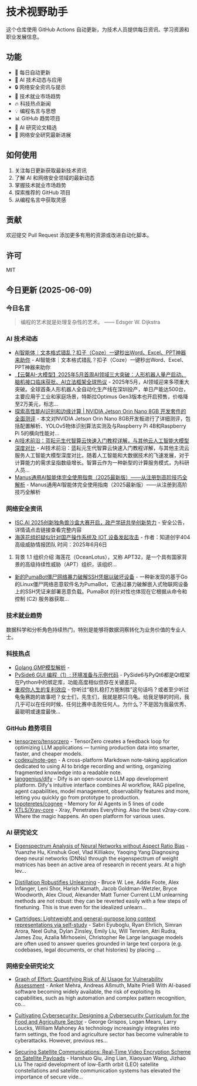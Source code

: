 # 技术视野助手

这个仓库使用 GitHub Actions 自动更新，为技术人员提供每日资讯、学习资源和职业发展信息。

## 功能

- 🔄 每日自动更新
- 🤖 AI 技术动态与应用
- 🔒 网络安全资讯与提示
- 💼 技术就业市场趋势
- 🔥 科技热点新闻
- 💡 编程名言与思想
- 📊 GitHub 趋势项目
- 📝 AI 研究论文精选
- 🔐 网络安全研究最新进展

## 如何使用

1. 关注每日更新获取最新技术资讯
2. 了解 AI 和网络安全领域的最新动态
3. 掌握技术就业市场趋势
4. 探索推荐的 GitHub 项目
5. 从编程名言中获取灵感

## 贡献

欢迎提交 Pull Request 添加更多有用的资源或改进自动化脚本。

## 许可

MIT

## 今日更新 (2025-06-09)

### 今日名言

> 编程的艺术就是处理复杂性的艺术。 —— Edsger W. Dijkstra

### AI 技术动态

- [AI智能体｜文本格式错乱？扣子（Coze）一键秒出Word、Excel、PPT神器来助你](https://i-operation.csdnimg.cn/images/8efd18d5d7054f77a81294a14cd80ad5.png) - AI智能体｜文本格式错乱？扣子（Coze）一键秒出Word、Excel、PPT神器来助你
- [【云馨AI-大模型】2025年5月首周AI领域三大突破：人形机器人量产启动、脑机接口临床获批、AI立法框架全球热议](https://i-operation.csdnimg.cn/images/8efd18d5d7054f77a81294a14cd80ad5.png) - 2025年5月，AI领域迎来多项重大突破。全球首条人形机器人全自动化生产线在深圳投产，单日产能达500台，主要应用于工业和家庭场景，特斯拉Optimus Gen3版本也开启预售，价格降至2万美元，标志...
- [探索高性能AI识别和边缘计算 | NVIDIA Jetson Orin Nano 8GB 开发套件的全面测评](https://i-operation.csdnimg.cn/images/8efd18d5d7054f77a81294a14cd80ad5.png) - 本文对NVIDIA Jetson Orin Nano 8GB开发板进行了详细测评，包括配置解析、YOLOv5物体识别算法实测及与Raspberry Pi 4B和Raspberry Pi 5的横向性能对...
- [AI技术前沿：蓝耘元生代智算云快速入门教程详解，与其他云人工智能大模型深度对比](https://i-operation.csdnimg.cn/images/8efd18d5d7054f77a81294a14cd80ad5.png) - AI技术前沿：蓝耘元生代智算云快速入门教程详解，与其他主流云服务人工智能大模型深度对比，随着人工智能和大数据技术的飞速发展，对于计算能力的需求呈指数级增长。智算云作为一种新型的计算服务模式，为科研人员...
- [Manus通用AI智能体完全使用指南（2025最新版）——从注册到高阶技巧全解析](https://i-operation.csdnimg.cn/images/8efd18d5d7054f77a81294a14cd80ad5.png) - Manus通用AI智能体完全使用指南（2025最新版）——从注册到高阶技巧全解析


### 网络安全资讯

- [ISC.AI 2025创新独角兽沙盒大赛开启，政产学研共举创新势力](https://www.anquanke.com/post/id/308215) - 安全公告，详情请点击链接查看完整内容
- [海莲花组织疑似针对国产操作系统及 IOT 设备发起攻击](https://paper.seebug.org/3328/) - 作者：知道创宇404高级威胁情报团队
时间：2025年6月6日
1. 背景
1.1 组织介绍
海莲花（OceanLotus），又称 APT32，是一个具有国家背景的高级持续性威胁（APT）组织，该组织...
- [新的PumaBot僵尸网络暴力破解SSH凭据以破坏设备](https://www.4hou.com/posts/jB9l) - 一种新发现的基于Go的Linux僵尸网络恶意软件名为PumaBot，它通过暴力破解嵌入式物联网设备上的SSH凭证来部署恶意负载。PumaBot 的针对性也体现在它根据从命令和控制 (C2) 服务器获取...


### 技术就业趋势

数据科学和分析角色持续热门，特别是能够将数据洞察转化为业务价值的专业人士。

### 科技热点

- [Golang GMP模型解析](https://cloud.tencent.com/developer/article/2529538) - 
- [PySide6 GUI 编程（1）: 环境准备与示例代码](https://cloud.tencent.com/developer/article/2529556) - PySide6与PyQt6都是Qt框架在Python中的绑定库，功能高度相似但存在关键差异。
- [重视你人生的复利效应](https://cloud.tencent.com/developer/article/2529516) - 你听过“稳扎稳打方能制胜”这句话吗？或者至少听过龟兔赛跑的故事吧？女士们，先生们，我就是那只乌龟。给我足够的时间，我几乎可以在任何时候、任何比赛中击败任何人。为什么？不是因为我最优秀、最聪明或速度最快...


### GitHub 趋势项目

- [tensorzero/tensorzero](https://github.com/tensorzero/tensorzero) - TensorZero creates a feedback loop for optimizing LLM applications — turning production data into smarter, faster, and cheaper models.
- [codexu/note-gen](https://github.com/codexu/note-gen) - A cross-platform Markdown note-taking application dedicated to using AI to bridge recording and writing, organizing fragmented knowledge into a readable note.
- [langgenius/dify](https://github.com/langgenius/dify) - Dify is an open-source LLM app development platform. Dify's intuitive interface combines AI workflow, RAG pipeline, agent capabilities, model management, observability features and more, letting you quickly go from prototype to production.
- [topoteretes/cognee](https://github.com/topoteretes/cognee) - Memory for AI Agents in 5 lines of code
- [XTLS/Xray-core](https://github.com/XTLS/Xray-core) - Xray, Penetrates Everything. Also the best v2ray-core. Where the magic happens. An open platform for various uses.




### AI 研究论文

- [Eigenspectrum Analysis of Neural Networks without Aspect Ratio Bias](http://arxiv.org/abs/2506.06280v1) - Yuanzhe Hu, Kinshuk Goel, Vlad Killiakov, Yaoqing Yang
  Diagnosing deep neural networks (DNNs) through the eigenspectrum of weight
matrices has been an active area of research in recent years. At a high lev...

- [Distillation Robustifies Unlearning](http://arxiv.org/abs/2506.06278v1) - Bruce W. Lee, Addie Foote, Alex Infanger, Leni Shor, Harish Kamath, Jacob Goldman-Wetzler, Bryce Woodworth, Alex Cloud, Alexander Matt Turner
  Current LLM unlearning methods are not robust: they can be reverted easily
with a few steps of finetuning. This is true even for the idealized unlearn...

- [Cartridges: Lightweight and general-purpose long context representations
  via self-study](http://arxiv.org/abs/2506.06266v1) - Sabri Eyuboglu, Ryan Ehrlich, Simran Arora, Neel Guha, Dylan Zinsley, Emily Liu, Will Tennien, Atri Rudra, James Zou, Azalia Mirhoseini, Christopher Re
  Large language models are often used to answer queries grounded in large text
corpora (e.g. codebases, legal documents, or chat histories) by placing ...



### 网络安全研究论文

- [Graph of Effort: Quantifying Risk of AI Usage for Vulnerability
  Assessment](http://arxiv.org/abs/2503.16392v1) - Anket Mehra, Andreas Aßmuth, Malte Prieß
  With AI-based software becoming widely available, the risk of exploiting its
capabilities, such as high automation and complex pattern recognition, co...

- [Cultivating Cybersecurity: Designing a Cybersecurity Curriculum for the
  Food and Agriculture Sector](http://arxiv.org/abs/2503.16292v1) - George Grispos, Logan Mears, Larry Loucks, William Mahoney
  As technology increasingly integrates into farm settings, the food and
agriculture sector has become vulnerable to cyberattacks. However, previous
res...

- [Securing Satellite Communications: Real-Time Video Encryption Scheme on
  Satellite Payloads](http://arxiv.org/abs/2503.16287v1) - Hanshuo Qiu, Jing Lian, Xiaoyuan Wang, Jizhao Liu
  The rapid development of low-Earth orbit (LEO) satellite constellations and
satellite communication systems has elevated the importance of secure vide...

